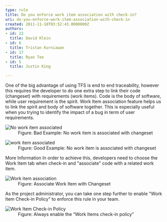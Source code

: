 ```yaml
---
type: rule
title: Do you enforce work item association with check-in?
uri: do-you-enforce-work-item-association-with-check-in
created: 2011-11-18T03:52:43.0000000Z
authors:
- id: 22
  title: David Klein
- id: 6
  title: Tristan Kurniawan
- id: 17
  title: Ryan Tee
- id: 5
  title: Justin King

---
```


 
One of the big advantage of using TFS is end to end traceability, however this requires the developer to do one extra step to link their code (changeset) with requirements (work items). Code is the body of software, while user requirement is the spirit. Work Item association feature helps us to link the spirit and body of software together. This is especially useful when you trying to identify the impact of a bug in term of user requirements.
 <dl><dt><img alt="No work item associated" src="/PublishingImages/WorkItemAss-1.jpg"></dt>
<dd>Figure&#58; Bad Example&#58; No work item is associated with changeset </dd></dl><dl><dt><img alt="work item associated" src="/PublishingImages/WorkItemAss-2.jpg"></dt>
<dd>Figure&#58; Good Example&#58; No work item is associated with changeset </dd></dl>
More Information 
In order to achieve this, developers need to choose the Work Item tab when check-in and "associate" code with a related work item.
<dl><dt><img alt="Work item association" src="/PublishingImages/WorkItemAss-3.jpg"></dt>
<dd>Figure&#58; Associate Work Item with Changeset </dd></dl>
As the project administrator, you can take one step further to enable "Work Item Check-in Policy" to enforce this rule in your team.
<dl><dt><img alt="Work Item Check-in Policy" src="/PublishingImages/WorkItemAss-4.jpg"></dt>
<dd>Figure&#58; Always enable the “Work Items check-in policy”</dd></dl>
